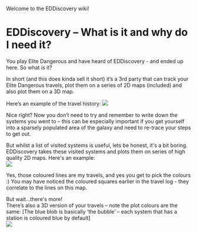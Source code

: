 Welcome to the EDDiscovery wiki!

# EDDiscovery – What is it and why do I need it? 

You play Elite Dangerous and have heard of EDDiscovery - and ended up here.  So what _is_ it?  
  
In short (and this does kinda sell it short) it’s a 3rd party that can track your Elite Dangerous travels, plot them on a series of 2D maps (included) and also plot them on a 3D map.  
  
Here’s an example of the travel history:
![](http://i.imgur.com/lRlK2EA.png)  
  
Nice right?  Now you don’t need to try and remember to write down the systems you went to – this can be especially important if you get yourself into a sparsely populated area of the galaxy and need to re-trace your steps to get out.  
  
But whilst a list of visited systems is useful, lets be honest, it's a bit boring.  EDDiscovery takes these visited systems and plots them on series of high quality 2D maps.  Here's an example:  
![](http://i.imgur.com/8XihLab.png)  
  
Yes, those coloured lines are my travels, and yes you get to pick the colours :)  You may have noticed the coloured squares earlier in the travel log - they correlate to the lines on this map.  
  
But wait...there's more!  
There’s also a 3D version of your travels – note the plot colours are the same:  [The blue blob is basically ‘the bubble’ – each system that has a station is coloured blue by default]  
![](http://i.imgur.com/X9o9Jbp.png)